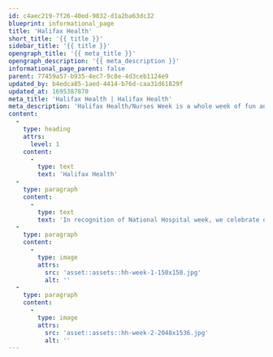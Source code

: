 ```yaml
---
id: c4aec219-7f26-40ed-9832-d1a2ba63dc32
blueprint: informational_page
title: 'Halifax Health'
short_title: '{{ title }}'
sidebar_title: '{{ title }}'
opengraph_title: '{{ meta_title }}'
opengraph_description: '{{ meta_description }}'
informational_page_parent: false
parent: 77459a57-b935-4ec7-9c8e-4d3ceb1124e9
updated_by: b4edca85-1aed-4414-b76d-caa31d61829f
updated_at: 1695387870
meta_title: 'Halifax Health | Halifax Health'
meta_description: 'Halifax Health/Nurses Week is a whole week of fun and festivities to recognize all Team Members for all that they do at Halifax Health.'
content:
  -
    type: heading
    attrs:
      level: 1
    content:
      -
        type: text
        text: 'Halifax Health'
  -
    type: paragraph
    content:
      -
        type: text
        text: 'In recognition of National Hospital week, we celebrate our Team Members for a week long of fun and festivities. This is our opportunity to thank our Team Members for all that they do at Halifax Health. This includes gifts, snacks, treats, and free meals.'
  -
    type: paragraph
    content:
      -
        type: image
        attrs:
          src: 'asset::assets::hh-week-1-150x150.jpg'
          alt: ''
  -
    type: paragraph
    content:
      -
        type: image
        attrs:
          src: 'asset::assets::hh-week-2-2048x1536.jpg'
          alt: ''
---
```

